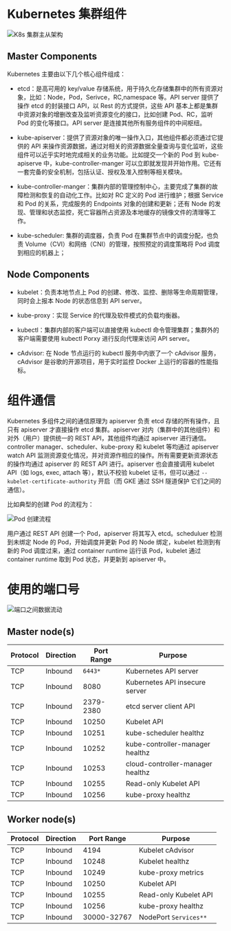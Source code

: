 # Kubernetes 集群组件

![K8s 集群主从架构](https://s2.ax1x.com/2020/01/04/ld7zdg.png)

## Master Components

Kubernetes 主要由以下几个核心组件组成：

- etcd：是高可用的 key/value 存储系统，用于持久化存储集群中的所有资源对象，比如：Node，Pod，Serivce，RC,namespace 等。API server 提供了操作 etcd 的封装接口 API，以 Rest 的方式提供，这些 API 基本上都是集群中资源对象的增删改查及监听资源变化的接口，比如创建 Pod、RC，监听 Pod 的变化等接口。API server 是连接其他所有服务组件的中间枢纽。

- kube-apiserver：提供了资源对象的唯一操作入口，其他组件都必须通过它提供的 API 来操作资源数据，通过对相关的资源数据全量查询与变化监听，这些组件可以近乎实时地完成相关的业务功能。比如提交一个新的 Pod 到 kube-apiserve 中，kube-controller-manger 可以立即就发现并开始作用。它还有一套完备的安全机制，包括认证、授权及准入控制等相关模块。

- kube-controller-manger：集群内部的管理控制中心，主要完成了集群的故障检测和恢复的自动化工作。比如对 RC 定义的 Pod 进行维护；根据 Service 和 Pod 的关系，完成服务的 Endpoints 对象的创建和更新；还有 Node 的发现、管理和状态监控，死亡容器所占资源及本地缓存的镜像文件的清理等工作。

- kube-scheduler: 集群的调度器，负责 Pod 在集群节点中的调度分配，也负责 Volume（CVI）和网络（CNI）的管理，按照预定的调度策略将 Pod 调度到相应的机器上；

## Node Components

- kubelet：负责本地节点上 Pod 的创建、修改、监控、删除等生命周期管理，同时会上报本 Node 的状态信息到 API server。

- kube-proxy：实现 Service 的代理及软件模式的负载均衡器。

- kubectl：集群内部的客户端可以直接使用 kubectl 命令管理集群；集群外的客户端需要使用 kubectl Porxy 进行反向代理来访问 API server。

- cAdvisor: 在 Node 节点运行的 kubectl 服务中内嵌了一个 cAdvisor 服务，cAdvisor 是谷歌的开源项目，用于实时监控 Docker 上运行的容器的性能指标。

# 组件通信

Kubernetes 多组件之间的通信原理为 apiserver 负责 etcd 存储的所有操作，且只有 apiserver 才直接操作 etcd 集群。apiserver 对内（集群中的其他组件）和对外（用户）提供统一的 REST API，其他组件均通过 apiserver 进行通信。controller manager、scheduler、kube-proxy 和 kubelet 等均通过 apiserver watch API 监测资源变化情况，并对资源作相应的操作。所有需要更新资源状态的操作均通过 apiserver 的 REST API 进行。apiserver 也会直接调用 kubelet API（如 logs, exec, attach 等），默认不校验 kubelet 证书，但可以通过 `--kubelet-certificate-authority` 开启（而 GKE 通过 SSH 隧道保护 它们之间的通信）。

比如典型的创建 Pod 的流程为：

![Pod 创建流程](https://assets.ng-tech.icu/item/20230417214531.png)

用户通过 REST API 创建一个 Pod，apiserver 将其写入 etcd。scheduluer 检测到未绑定 Node 的 Pod，开始调度并更新 Pod 的 Node 绑定，kubelet 检测到有新的 Pod 调度过来，通过 container runtime 运行该 Pod，kubelet 通过 container runtime 取到 Pod 状态，并更新到 apiserver 中。

# 使用的端口号

![端口之间数据流动](https://i.postimg.cc/yxX6wGJC/image.png)

## Master node(s)

| Protocol | Direction | Port Range | Purpose                          |
| -------- | --------- | ---------- | -------------------------------- |
| TCP      | Inbound   | `6443*`    | Kubernetes API server            |
| TCP      | Inbound   | 8080       | Kubernetes API insecure server   |
| TCP      | Inbound   | 2379-2380  | etcd server client API           |
| TCP      | Inbound   | 10250      | Kubelet API                      |
| TCP      | Inbound   | 10251      | kube-scheduler healthz           |
| TCP      | Inbound   | 10252      | kube-controller-manager healthz  |
| TCP      | Inbound   | 10253      | cloud-controller-manager healthz |
| TCP      | Inbound   | 10255      | Read-only Kubelet API            |
| TCP      | Inbound   | 10256      | kube-proxy healthz               |

## Worker node(s)

| Protocol | Direction | Port Range  | Purpose               |
| -------- | --------- | ----------- | --------------------- |
| TCP      | Inbound   | 4194        | Kubelet cAdvisor      |
| TCP      | Inbound   | 10248       | Kubelet healthz       |
| TCP      | Inbound   | 10249       | kube-proxy metrics    |
| TCP      | Inbound   | 10250       | Kubelet API           |
| TCP      | Inbound   | 10255       | Read-only Kubelet API |
| TCP      | Inbound   | 10256       | kube-proxy healthz    |
| TCP      | Inbound   | 30000-32767 | NodePort `Services**` |
